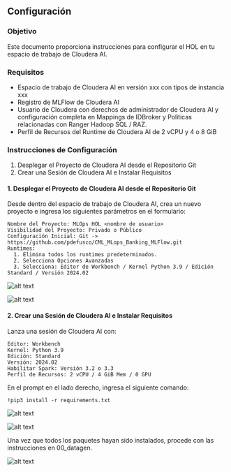 ## Configuración

### Objetivo

Este documento proporciona instrucciones para configurar el HOL en tu espacio de trabajo de Cloudera AI.

### Requisitos

* Espacio de trabajo de Cloudera AI en versión xxx con tipos de instancia xxx
* Registro de MLFlow de Cloudera AI
* Usuario de Cloudera con derechos de administrador de Cloudera AI y configuración completa en Mappings de IDBroker y Políticas relacionadas con Ranger Hadoop SQL / RAZ.
* Perfil de Recursos del Runtime de Cloudera AI de 2 vCPU y 4 o 8 GiB

### Instrucciones de Configuración

1. Desplegar el Proyecto de Cloudera AI desde el Repositorio Git
2. Crear una Sesión de Cloudera AI e Instalar Requisitos

#### 1. Desplegar el Proyecto de Cloudera AI desde el Repositorio Git

Desde dentro del espacio de trabajo de Cloudera AI, crea un nuevo proyecto e ingresa los siguientes parámetros en el formulario:

```
Nombre del Proyecto: MLOps HOL <nombre de usuario>
Visibilidad del Proyecto: Privado o Público
Configuración Inicial: Git -> https://github.com/pdefusco/CML_MLops_Banking_MLFlow.git
Runtimes:
  1. Elimina todos los runtimes predeterminados.
  2. Selecciona Opciones Avanzadas
  3. Selecciona: Editor de Workbench / Kernel Python 3.9 / Edición Standard / Versión 2024.02
```

![alt text](../../img/holbnk1.png)

![alt text](../../img/holbnk2.png)

#### 2. Crear una Sesión de Cloudera AI e Instalar Requisitos

Lanza una sesión de Cloudera AI con:

```
Editor: Workbench
Kernel: Python 3.9
Edición: Standard
Versión: 2024.02
Habilitar Spark: Versión 3.2 o 3.3
Perfil de Recursos: 2 vCPU / 4 GiB Mem / 0 GPU
```

En el prompt en el lado derecho, ingresa el siguiente comando:

```
!pip3 install -r requirements.txt
```

![alt text](../../img/holbnk3.png)

![alt text](../../img/holbnk4.png)

Una vez que todos los paquetes hayan sido instalados, procede con las instrucciones en 00_datagen.

![alt text](../../img/holbnk5.png)

